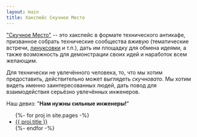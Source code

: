 ```yaml
---
layout: main
title: Хакспейс Скучное Место
---
```


["Скучное Место"](http://boringplace.org/) -- это хакспейс в формате
технического антикафе, призванное собрать технические сообщества
вживую (тематические встречи, [линуксовки](sarlug/meetup) и т.п.), дать им площадку для
обмена идеями, а также возможность для демонстрации своих идей и наработок всем желающим.

Для технически не увлечённого человека, то, что мы хотим
предоставить, действительно может выглядеть *скучновато*.
Мы хотим видеть именно заинтересованных людей,
дать повод для взаимодействия серьёзно увлечённых инженеров.

Наш девиз: "**Нам нужны сильные инженеры!**"

<section id="about">
  <ul>
    {%- for proj in site.pages -%}
    <li><a href="{{ proj.url }}">{{ proj.title }}</a></li>
    {%- endfor -%}
  </ul>
</section>

